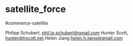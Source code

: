# satellite_force
#commerce-satellite 

Philipp Schubert, phil.jo.schubert@gmail.com
Hunter Scott, hunter@hscott.net
Helen Jiang helen.h.jiang@gmail.com
